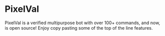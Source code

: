 # PixelVal
 PixelVal is a verified multipurpose bot with over 100+ commands, and now, is open source! Enjoy copy pasting some of the top of the line features.
